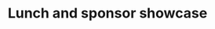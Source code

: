 ---
title: "Lunch and sponsor showcase"
location: "Main Downstairs"
time: "12:45 — 1:45pm"
order: "E0"
edition: "2024"
---